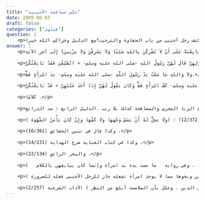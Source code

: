 ```yaml
---
title: "حكم مصافحة الأجنبية"
date: 2009-06-03
draft: false
categories: ["فتاوى"]
question: |
    <p>السلام عليكم يا شيخنا الجليل ورحمة الله وبركاته لدي سؤال: هل يجوز أن تصافح المرأة الرجل وهي مرتدية قفازات (جونتي) أو أي حائل مثل منديل قماشي أو غيره؟وبالمثل: هل يجوز للمرأة أن تربت على كتف رجل أجنبي من باب الحفاوة والترحيب؟مع الدليل وجزاكم الله خيرا</p>
answer: |
    <p>وعليكم السلام ورحمة الله وبركاتهوبعد :مصافحة المرأة للرجل من غير المحارم المؤبدين لا يجوز مطلقاً سواء كان بحائل أو غير حائل وكذا ضرب المرأة على كتف الرجل الأجنبي أو العكس والدليل على تحريم ما سبق ما يأتي :الدليل الأول : عن معقل بن يسار قال : قال رسول الله صلى الله عليه وسلم : ((لأَنْ يُطْعَنَ فِي رَأْسِ أَحَدِكُمْ بِمِخْيَطٍ مِنْ حَدِيدٍ خَيْرٌ لَهُ مِنْ أَنْ يَمَسَّ امْرَأَةً لا تَحِلُّ لَهُ  )).رواه الطبراني في   الكبير   ( 486 ) .والحديث : قال الألباني عنه في   صحيح الجامع   ( 5045 ) : صحيح .وهو في السلسلة الصحيحة رقم (226) .فالحديث نص في تحريم لمس المرأة مطلقاً في أي موضع من جسدها والمصافحة كذلك .قال المناوي في فيض القدير (5/329) : ((لأن يطعن في رأس أحدكم بمخيط) بكسر الميم وفتح الياء وهو ما يخاط به كالإبرة والمسلة ونحوها (من حديد) خصه لأنه أصلب من غيره وأشد بالطعن وأقوى في الإيلام (خير له من أن يمس امرأة لا تحل له) أي لا يحل له نكاحها وإذا كان هذا في مجرد المس الصادق بما إذا كان بغير شهوة فما بالك بما فوقه من القبلة والمباشرة في ظاهر الفرج ) .الدليل الثاني : عُرْوَةُ بْنُ الزُّبَيْرِ أَنَّ عَائِشَةَ زَوْجَ النَّبِىِّ -صلى الله عليه وسلم- قَالَتْ كَانَتِ الْمُؤْمِنَاتُ إِذَا هَاجَرْنَ إِلَى رَسُولِ اللهِ -صلى الله عليه وسلم- يُمْتَحَنَّ بِقَوْلِ اللهِ عَزَّ وَجَلَّ (يَا أَيُّهَا النَّبِىُّ إِذَا جَاءَكَ الْمُؤْمِنَاتُ يُبَايِعْنَكَ عَلَى أَنْ لاَ يُشْرِكْنَ بِاللهِ شَيْئًا وَلاَ يَسْرِقْنَ وَلاَ يَزْنِينَ) إِلَى آخِرِ الآيَةِ.</p>
    
    <p>قَالَتْ عَائِشَةُ فَمَنْ أَقَرَّ بِهَذَا مِنَ الْمُؤْمِنَاتِ فَقَدْ أَقَرَّ بِالْمِحْنَةِ وَكَانَ رَسُولُ اللهِ -صلى الله عليه وسلم- إِذَا أَقْرَرْنَ بِذَلِكَ مِنْ قَوْلِهِنَّ قَالَ لَهُنَّ رَسُولُ اللهِ -صلى الله عليه وسلم- « انْطَلِقْنَ فَقَدْ بَايَعْتُكُنَّ ».</p>
    
    <p>وَلاَ وَاللهِ مَا مَسَّتْ يَدُ رَسُولِ اللَّهِ -صلى الله عليه وسلم- يَدَ امْرَأَةٍ قَطُّ.</p>
    
    <p>غَيْرَ أَنَّهُ يُبَايِعُهُنَّ بِالْكَلاَمِ   قَالَتْ عَائِشَةُ   وَاللهِ مَا أَخَذَ رَسُولُ اللَّهِ -صلى الله عليه وسلم- عَلَى النِّسَاءِ قَطُّ إِلاَّ بِمَا أَمَرَهُ اللهُ تَعَالَى وَمَا مَسَّتْ كَفُّ رَسُولِ اللهِ -صلى الله عليه وسلم- كَفَّ امْرَأَةٍ قَطُّ وَكَانَ يَقُولُ لَهُنَّ إِذَا أَخَذَ عَلَيْهِنَّ « قَدْ بَايَعْتُكُنَّ ».</p>
    
    <p>كَلاَمًا .</p>
    
    <p>رواه البخاري ومسلم واللفظ له .فإذا كان المعصوم صلى الله عليه وسلم تقسم عائشة أنه لم يمس كف امرأة أجنبية عنه مع أن المبايعة تكون بالمصافحة   فمن باب أولى من دونه ممن هو غير معصوم   وكانت يستطيع أن يصافحهن وعلى يده حائل لكن لم يفعل لأن مفسدة المصافحة قائمة ، ولم يثبت في حديث صحيح أنه صلى الله عليه وسلم صافح النساء مطلقاً وإنما جاء ذلك في ذلك حديث ضعيف ولا عبرت به بعد قسم عائشة رضي الله عنها أنه لم يصافح النساء مطلقاً .قال الإمام النووي في شرح مسلم (6/337) : (فِيهِ : أَنَّ بَيْعَة النِّسَاء بِالْكَلَامِ مِنْ غَيْر أَخْذ كَفّ .وَفِيهِ : أَنَّ بَيْعَة الرِّجَال بِأَخْذِ الْكَفّ مَعَ الْكَلَام .وَفِيهِ : أَنَّ كَلَام الْأَجْنَبِيَّة يُبَاح سَمَاعه عِنْد الْحَاجَة ، وَأَنَّ صَوْتهَا لَيْسَ بِعَوْرَةٍ ، وَأَنَّهُ لَا يَلْمِس بَشَرَة الْأَجْنَبِيَّة مِنْ غَيْر ضَرُورَة كَتَطْبِيبٍ   وَنَحْوهَا مِمَّا لَا تُوجَد اِمْرَأَة تَفْعَلهُ ؛ جَازَ لِلرَّجُلِ الْأَجْنَبِيّ فِعْله لِلضَّرُورَةِ ) .الدليل الثالث : عَنْ أَبِى هُرَيْرَةَ أَنَّ رَسُولَ اللهِ -صلى الله عليه وسلم- قَالَ « كُلُّ ابْنِ آدَمَ أَصَابَ مِنَ الزِّنَا لاَ مَحَالَةَ فَالْعَيْنُ زِنَاهَا النَّظَرُ وَالْيَدُ زِنَاهَا اللَّمْسُ وَالنَّفْسُ تَهْوَى وَتُحَدِّثُ وَيُصَدِّقُ ذَلِكَ أَوْ يُكَذِّبُهُ الْفَرْجُ» رواه أحمد في المسند وهو حديث صحيح ينظر السلسلة الصحيحة رقم (2804) .بين النبي صلى الله عليه وسلم أن اللمس نوع من أنواع الزنا المحرم والمصافحة كذلك بلا ريب .الدليل الرابع : سد الذرائع .</p>
    
    <p>هذه قاعدة عظيمة في الشرع وقد دل عليها الكتاب والسنة وليس محل بسطها هنا لكن لا شك أن مس المرأة الأجنبية سواء كان بالمصافحة أو غيرها وسواء كان بحائل أو غير حائل كل ذلك من الذرائع المفضية في الوقوع في الفاحشة نسأل الله تعالى السلامة فتحرم من باب سد الذرائع .مذاهب العلماء :أولا : مذهب الحنفية :قال السرخسي في المبسوط (12/372) : (وَلَا يَحِلُّ لَهُ أَنْ يَمَسَّ وَجْهَهَا وَلَا كَفَّهَا وَإِنْ كَانَ يَأْمَنُ الشَّهْوَةَ ) .</p>
    
    <p>وكذا قال في تبين الحقائق (16/361) .</p>
    
    <p>وكذا في كتاب العناية شرح الهداية (14/231) .</p>
    
    <p>والبحر الرائق (22/134) .</p>
    
    <p>وغيرها من كتبهم .ثانياً : مذهب المالكية :قال محمد بن أحمد ( عليش ) : (ولا يجوز للأجنبي لمس وجه الأجنبية ولا كفيها ، فلا يجوز لهما وضع كفه على كفها بلا حائل ، قالت عائشة رضي الله تعالى عنها   ما بايع النبي صلى الله عليه وسلم امرأة بصفحة اليد قط إنما كانت مبايعته صلى الله عليه وسلم النساء بالكلام   ، وفي رواية   ما مست يده يد امرأة وإنما كان يبايعهن بالكلام   ).</p>
    
    <p>منح الجليل شرح مختصر خليل  ( 1 / 223)ثالثاً : مذهب الشافعية :وقال ولي الدين العراقي : (وفيه : أنه عليه الصلاة والسلام لم تمس يده قط يد امرأة غير زوجاته وما ملكت يمينه ، لا في مبايعة ، ولا في غيرها ، وإذا لم يفعل هو ذلك مع  عصمته وانتفاء الريبة في حقه : فغيره أولى بذلك ، والظاهر أنه كان يمتنع من ذلك لتحريمه عليه ؛ فإنه لم يُعدَّ جوازه من خصائصه ، وقد قال الفقهاء من أصحابنا وغيرهم : إنه يحرم مس الأجنبية ولو في غير عورتها كالوجه ، وإن اختلفوا في جواز النظر حيث لا شهوة ولا خوف فتنة، فتحريم المس آكد من تحريم النظر ، ومحل التحريم ما إذا لم تدع لذلك ضرورة فإن كان ضرورة كتطبيب وفصد وحجامة وقلع ضرس وكحل عين ونحوها مما لا يوجد امرأة تفعله جاز للرجل الأجنبي فعله للضرورة ).</p>
    
    <p>طرح التثريب   ( 7 / 45 ، 46 ) .رابعا : مذهب الحنابلة :وقال ابن مفلح : ( وسئل أبو عبد الله – أي الإمام أحمد – عن الرجل يصافح المرأة قال : لا وشدد فيه جداً ، قلت : فيصافحها بثوبه ؟ قال : لا  والتحريم اختيار الشيخ تقي الدين ، وعلل بأن الملامسة أبلغ من النظر ) الآداب الشرعية (2/257) .</p>
---
```


